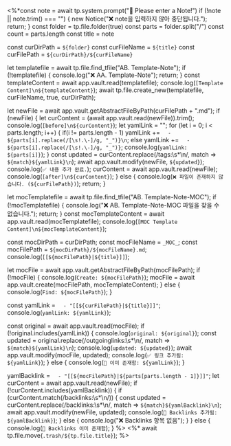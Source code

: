<%*const note = await tp.system.prompt("📖 Please enter a Note!")
if (!note || note.trim() === "") {
	new Notice("❌ note을 입력하지 않아 중단됩니다.");
	return;
}
const folder = tp.file.folder(true)
const parts = folder.split("/")
const count = parts.length
const title = note

const curDirPath = `${folder}`
const curFileName = `${title}`
const curFilePath = `${curDirPath}/${curFileName}`

let templatefile = await tp.file.find_tfile("AB. Template-Note");
if (!templatefile) {
	console.log("❌ AA. Template-Note");
	return;
}
const templateContent = await app.vault.read(templatefile);
console.log(`[Template Content]\n${templateContent}`);
await tp.file.create_new(templatefile, curFileName, true, curDirPath);

let newFile = await app.vault.getAbstractFileByPath(curFilePath + ".md");
if (newFile) {
	let curContent = (await app.vault.read(newFile)).trim();
	console.log(`[before]\n${curContent}`);
	let yamlLink = "";
	for (let i = 0; i < parts.length; i++) {
		if(i != parts.length - 1)
			yamlLink += `  - ${parts[i].replace(/[\s!.\-]/g, "_")}\n`;
		else
			yamlLink += `  - ${parts[i].replace(/[\s!.\-]/g, "_")}`;
		console.log(`yamlLink: ${parts[i]}`);
	}
	const updated = curContent.replace(/tags:\s*\n/, match => `${match}${yamlLink}\n`);
	await app.vault.modify(newFile, `${updated}`);
	console.log(`✅ 내용 추가 완료.`);
	curContent = await app.vault.read(newFile);
	console.log(`[after]\n${curContent}`);
} else {
	console.log(`❌ 파일이 존재하지 않습니다. (${curFilePath})`);
	return;
}

let mocTemplatefile = await tp.file.find_tfile("AB. Template-Note-MOC");
if (!mocTemplatefile) {
	console.log("❌ AB. Template-Note-MOC 파일을 찾을 수 없습니다.");
	return;
}
const mocTemplateContent = await app.vault.read(mocTemplatefile);
console.log(`[MOC Template Content]\n${mocTemplateContent}`);

const mocDirPath = curDirPath;
const mocFileName = `_MOC_`;
const mocFilePath = `${mocDirPath}/${mocFileName}.md`;
console.log(`[[${mocFilePath}|${title}]]`);

let mocFile = await app.vault.getAbstractFileByPath(mocFilePath);
if (!mocFile) {
	console.log(`Create: ${mocFilePath}`);
	mocFile = await app.vault.create(mocFilePath, mocTemplateContent);
} else {
	console.log(`Find: ${mocFilePath}`);
}

const yamlLink = `  - "[[${curFilePath}|${title}]]"`;
console.log(`yamlLink: ${yamlLink}`);

const original = await app.vault.read(mocFile);
if (!original.includes(yamlLink)) {
	console.log(`original: ${original}`);
	const updated = original.replace(/outgoinglinks:\s*\n/, match => `${match}${yamlLink}\n`);
	console.log(`updated: ${updated}`);
	await app.vault.modify(mocFile, updated);
	console.log(`✅ 링크 추가됨: ${yamlLink}`);
} else {
	console.log(`🔁 이미 존재함: ${yamlLink}`);
}

yamlBacklink = `  - "[[${mocFilePath}|${parts[parts.length - 1]}]]"`;
let curContent = await app.vault.read(newFile);
if (!curContent.includes(yamlBacklink)) {
	if (curContent.match(/backlinks:\s*\n/)) {
		const updated = curContent.replace(/backlinks:\s*\n/, match => `${match}${yamlBacklink}\n`);
		await app.vault.modify(newFile, updated);
		console.log(`🔗 Backlinks 추가됨: ${yamlBacklink}`);
	} else {
		console.log("❌ Backlinks 항목 없음");
	}
} else {
	console.log(`🔁 Backlinks 이미 존재함`);
}
%>
<%* await tp.file.move(`.trash/${tp.file.title}`); %>